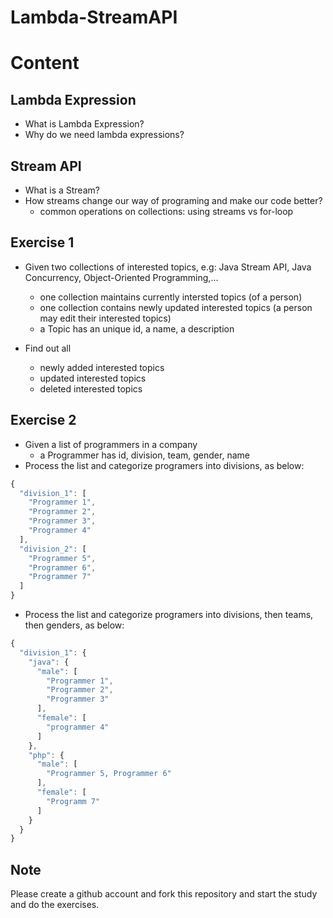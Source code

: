 # Lambda-StreamAPI

# Content
## Lambda Expression
* What is Lambda Expression?
* Why do we need lambda expressions?

## Stream API
* What is a Stream?
* How streams change our way of programing and make our code better?
    * common operations on collections: using streams vs for-loop
  
## Exercise 1
* Given two collections of interested topics, e.g: Java Stream API, Java Concurrency, Object-Oriented Programming,...
    * one collection maintains currently intersted topics (of a person)
    * one collection contains newly updated interested topics (a person may edit their interested topics)
    * a Topic has an unique id, a name, a description

* Find out all 
    * newly added interested topics
    * updated interested topics
    * deleted interested topics
   
## Exercise 2
 * Given a list of programmers in a company
    * a Programmer has id, division, team, gender, name
 *  Process the list and categorize programers into divisions, as below:
 
```javascript
{
  "division_1": [
    "Programmer 1",
    "Programmer 2",
    "Programmer 3",
    "Programmer 4"
  ],
  "division_2": [
    "Programmer 5",
    "Programmer 6",
    "Programmer 7"
  ]
}
 ```
 *  Process the list and categorize programers into divisions, then teams, then genders, as below:
 
```javascript
{
  "division_1": {
    "java": {
      "male": [
        "Programmer 1",
        "Programmer 2",
        "Programmer 3"
      ],
      "female": [
        "programmer 4"
      ]
    },
    "php": {
      "male": [
        "Programmer 5, Programmer 6"
      ],
      "female": [
        "Programm 7"
      ]
    }
  }
}
 ``` 
## Note
Please create a github account and fork this repository and start the study and do the exercises.

    
